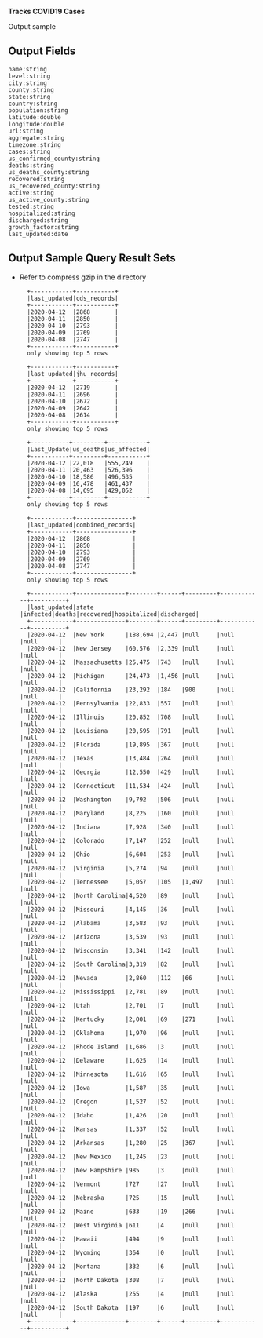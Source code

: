 **Tracks COVID19 Cases**

Output sample

Output Fields
-
    name:string
    level:string
    city:string
    county:string
    state:string
    country:string
    population:string
    latitude:double
    longitude:double
    url:string
    aggregate:string
    timezone:string
    cases:string
    us_confirmed_county:string
    deaths:string
    us_deaths_county:string
    recovered:string
    us_recovered_county:string
    active:string
    us_active_county:string
    tested:string
    hospitalized:string
    discharged:string
    growth_factor:string
    last_updated:date
    
Output Sample Query Result Sets
-
* Refer to compress gzip in the directory

        +------------+-----------+
        |last_updated|cds_records|
        +------------+-----------+
        |2020-04-12  |2868       |
        |2020-04-11  |2850       |
        |2020-04-10  |2793       |
        |2020-04-09  |2769       |
        |2020-04-08  |2747       |
        +------------+-----------+
        only showing top 5 rows
        
        +------------+-----------+
        |last_updated|jhu_records|
        +------------+-----------+
        |2020-04-12  |2719       |
        |2020-04-11  |2696       |
        |2020-04-10  |2672       |
        |2020-04-09  |2642       |
        |2020-04-08  |2614       |
        +------------+-----------+
        only showing top 5 rows
        
        +-----------+---------+-----------+
        |Last_Update|us_deaths|us_affected|
        +-----------+---------+-----------+
        |2020-04-12 |22,018   |555,249    |
        |2020-04-11 |20,463   |526,396    |
        |2020-04-10 |18,586   |496,535    |
        |2020-04-09 |16,478   |461,437    |
        |2020-04-08 |14,695   |429,052    |
        +-----------+---------+-----------+
        only showing top 5 rows
        
        +------------+----------------+
        |last_updated|combined_records|
        +------------+----------------+
        |2020-04-12  |2868            |
        |2020-04-11  |2850            |
        |2020-04-10  |2793            |
        |2020-04-09  |2769            |
        |2020-04-08  |2747            |
        +------------+----------------+
        only showing top 5 rows
        
        +------------+--------------+--------+------+---------+------------+----------+
        |last_updated|state         |infected|deaths|recovered|hospitalized|discharged|
        +------------+--------------+--------+------+---------+------------+----------+
        |2020-04-12  |New York      |188,694 |2,447 |null     |null        |null      |
        |2020-04-12  |New Jersey    |60,576  |2,339 |null     |null        |null      |
        |2020-04-12  |Massachusetts |25,475  |743   |null     |null        |null      |
        |2020-04-12  |Michigan      |24,473  |1,456 |null     |null        |null      |
        |2020-04-12  |California    |23,292  |184   |900      |null        |null      |
        |2020-04-12  |Pennsylvania  |22,833  |557   |null     |null        |null      |
        |2020-04-12  |Illinois      |20,852  |708   |null     |null        |null      |
        |2020-04-12  |Louisiana     |20,595  |791   |null     |null        |null      |
        |2020-04-12  |Florida       |19,895  |367   |null     |null        |null      |
        |2020-04-12  |Texas         |13,484  |264   |null     |null        |null      |
        |2020-04-12  |Georgia       |12,550  |429   |null     |null        |null      |
        |2020-04-12  |Connecticut   |11,534  |424   |null     |null        |null      |
        |2020-04-12  |Washington    |9,792   |506   |null     |null        |null      |
        |2020-04-12  |Maryland      |8,225   |160   |null     |null        |null      |
        |2020-04-12  |Indiana       |7,928   |340   |null     |null        |null      |
        |2020-04-12  |Colorado      |7,147   |252   |null     |null        |null      |
        |2020-04-12  |Ohio          |6,604   |253   |null     |null        |null      |
        |2020-04-12  |Virginia      |5,274   |94    |null     |null        |null      |
        |2020-04-12  |Tennessee     |5,057   |105   |1,497    |null        |null      |
        |2020-04-12  |North Carolina|4,520   |89    |null     |null        |null      |
        |2020-04-12  |Missouri      |4,145   |36    |null     |null        |null      |
        |2020-04-12  |Alabama       |3,583   |93    |null     |null        |null      |
        |2020-04-12  |Arizona       |3,539   |93    |null     |null        |null      |
        |2020-04-12  |Wisconsin     |3,341   |142   |null     |null        |null      |
        |2020-04-12  |South Carolina|3,319   |82    |null     |null        |null      |
        |2020-04-12  |Nevada        |2,860   |112   |66       |null        |null      |
        |2020-04-12  |Mississippi   |2,781   |89    |null     |null        |null      |
        |2020-04-12  |Utah          |2,701   |7     |null     |null        |null      |
        |2020-04-12  |Kentucky      |2,001   |69    |271      |null        |null      |
        |2020-04-12  |Oklahoma      |1,970   |96    |null     |null        |null      |
        |2020-04-12  |Rhode Island  |1,686   |3     |null     |null        |null      |
        |2020-04-12  |Delaware      |1,625   |14    |null     |null        |null      |
        |2020-04-12  |Minnesota     |1,616   |65    |null     |null        |null      |
        |2020-04-12  |Iowa          |1,587   |35    |null     |null        |null      |
        |2020-04-12  |Oregon        |1,527   |52    |null     |null        |null      |
        |2020-04-12  |Idaho         |1,426   |20    |null     |null        |null      |
        |2020-04-12  |Kansas        |1,337   |52    |null     |null        |null      |
        |2020-04-12  |Arkansas      |1,280   |25    |367      |null        |null      |
        |2020-04-12  |New Mexico    |1,245   |23    |null     |null        |null      |
        |2020-04-12  |New Hampshire |985     |3     |null     |null        |null      |
        |2020-04-12  |Vermont       |727     |27    |null     |null        |null      |
        |2020-04-12  |Nebraska      |725     |15    |null     |null        |null      |
        |2020-04-12  |Maine         |633     |19    |266      |null        |null      |
        |2020-04-12  |West Virginia |611     |4     |null     |null        |null      |
        |2020-04-12  |Hawaii        |494     |9     |null     |null        |null      |
        |2020-04-12  |Wyoming       |364     |0     |null     |null        |null      |
        |2020-04-12  |Montana       |332     |6     |null     |null        |null      |
        |2020-04-12  |North Dakota  |308     |7     |null     |null        |null      |
        |2020-04-12  |Alaska        |255     |4     |null     |null        |null      |
        |2020-04-12  |South Dakota  |197     |6     |null     |null        |null      |
        +------------+--------------+--------+------+---------+------------+----------+